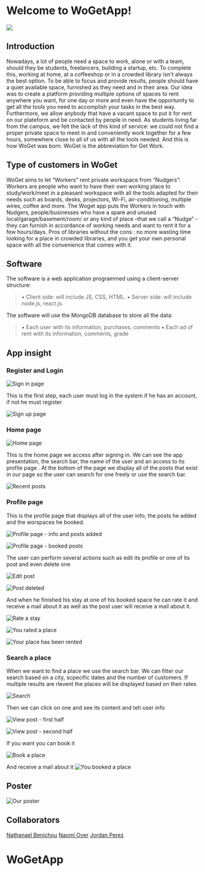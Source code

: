 # Welcome to WoGetApp!
![](https://github.com/NaomiO/WoGetApp/blob/main/Documents/Pics/logo.png)

## Introduction
Nowadays, a lot of people need a space to work, alone or with a team, should they be students, freelancers, building a startup, etc. To complete this, working at home, at a coffeeshop or in a crowded library isn't always the best option.
To be able to focus and provide results, people should have a quiet available space, furnished as they need and in their area.
Our idea was to create a platform providing multiple options of spaces to rent anywhere you want, for one day or more and even have the opportunity to get all the tools you need to accomplish your tasks in the best way.
Furthermore, we allow anybody that have a vacant space to put it for rent on our plateform and be contacted by people in need.
As students living far from the campus, we felt the lack of this kind of service: we could not find a proper private space to meet in and conveniently work together for a few hours, somewhere close to all of us with all the tools needed. And this is how WoGet was born.
WoGet is the abbreviation for Get Work.


## Type of customers in WoGet
WoGet aims to let “Workers” rent private workspace from “Nudgers”:
Workers are people who want to have their own working place to study/work/meet in a pleasant workspace with all the tools adapted for their needs such as boards, desks, projectors, Wi-Fi, air-conditioning, multiple wires, coffee and more. The Woget app puts the Workers in touch with Nudgers, people/businesses who have a spare and unused local/garage/basement/room/ or any kind of place –that we call a “Nudge” - they can furnish in accordance of working needs and want to rent it for a few hours/days.
Pros of libraries without the cons : no more wasting time looking for a place in crowded libraries, and you get your own personal space with all the convenience that comes with it.

## Software

The software is a web application programmed using a client-server structure:
>▪	Client side: will include JS, CSS, HTML.
>▪	Server side: will include node.js, react.js.

The software will use the MongoDB database to store all the data:
>▪	Each user with its information, purchases, comments
>▪	Each ad of rent with its information, comments, grade

## App insight
### Register and Login

![Sign in page](https://github.com/NaomiO/WoGetApp/blob/main/Documents/Pics/login.png)

This is the first step, each user must log in the system if he has an account, if not he must register 

![Sign up page](https://github.com/NaomiO/WoGetApp/blob/main/Documents/Pics/signup.png)

### Home page
![Home page](https://github.com/NaomiO/WoGetApp/blob/main/Documents/Pics/home.png)

 This is the home page we access after signing in.
 We can see the app presentation, the search bar, the name of the user and an access to its profile page .
 At the bottom of the page we display all of the posts that exist in our page so the user can search for one freely or use the search bar.
 
![Recent posts](https://github.com/NaomiO/WoGetApp/blob/main/Documents/Pics/recentpost.png)

### Profile page 

This is the profile page that displays all of the user info, the posts he added and the worspaces he booked.

![Profile page - info and posts added](https://github.com/NaomiO/WoGetApp/blob/main/Documents/Pics/profile.png)

![Profile page - booked posts](https://github.com/NaomiO/WoGetApp/blob/main/Documents/Pics/booked.png)

The user can perform several actions such as edit its profile or one of its post and even delete one

![Edit post](https://github.com/NaomiO/WoGetApp/blob/main/Documents/Pics/editpost.png)

![Post deleted](https://github.com/NaomiO/WoGetApp/blob/main/Documents/Pics/deletedpost.png)

And when he finished his stay at one of his booked space he can rate it and receive a mail about it as well as the post user will receive a mail about it.

![Rate a stay](https://github.com/NaomiO/WoGetApp/blob/main/Documents/Pics/rate.png)

![You rated a place](https://github.com/NaomiO/WoGetApp/blob/main/Documents/Pics/ratesend.png)

![Your place has been rented](https://github.com/NaomiO/WoGetApp/blob/main/Documents/Pics/receiverate.png)

### Search a place

When we want to find a place we use the search bar.
We can filter our search based on a city, scpecific dates and the number of customers.
If multiple results are rlevent the places will be displayed based on their rates 

![Search](https://github.com/NaomiO/WoGetApp/blob/main/Documents/Pics/search.png)

Then we can click on one and see its content and teh user info

![View post - first half](https://github.com/NaomiO/WoGetApp/blob/main/Documents/Pics/postview1.png)

![View post - second half](https://github.com/NaomiO/WoGetApp/blob/main/Documents/Pics/postview2.png)

If you want you can book it

![Book a place](https://github.com/NaomiO/WoGetApp/blob/main/Documents/Pics/bookdate.png)
 
 And receive a mail about it 
 ![You booked a place](https://github.com/NaomiO/WoGetApp/blob/main/Documents/Pics/bookaplace.png)

## Poster 
![Our poster](https://github.com/NaomiO/WoGetApp/blob/main/Documents/Poster.png)

## Collaborators

[Nathanael Benichou](https://github.com/Golem97)
[Naomi Oyer](https://github.com/NaomiO)
[Jordan Perez](https://github.com/Jewgah)

# WoGetApp
